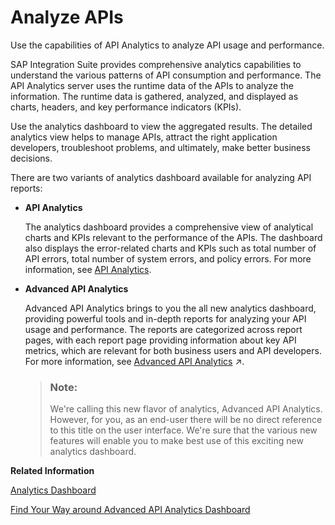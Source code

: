 <!-- loio7712c611015045afb47d7c244fffee63 -->

# Analyze APIs

Use the capabilities of API Analytics to analyze API usage and performance.

 SAP Integration Suite provides comprehensive analytics capabilities to understand the various patterns of API consumption and performance. The API Analytics server uses the runtime data of the APIs to analyze the information. The runtime data is gathered, analyzed, and displayed as charts, headers, and key performance indicators \(KPIs\).

Use the analytics dashboard to view the aggregated results. The detailed analytics view helps to manage APIs, attract the right application developers, troubleshoot problems, and ultimately, make better business decisions.

There are two variants of analytics dashboard available for analyzing API reports:

-   **API Analytics** 

    The analytics dashboard provides a comprehensive view of analytical charts and KPIs relevant to the performance of the APIs. The dashboard also displays the error-related charts and KPIs such as total number of API errors, total number of system errors, and policy errors. For more information, see [API Analytics](api-analytics-6766dc3.md).

-   **Advanced API Analytics**

    Advanced API Analytics brings to you the all new analytics dashboard, providing powerful tools and in-depth reports for analyzing your API usage and performance. The reports are categorized across report pages, with each report page providing information about key API metrics, which are relevant for both business users and API developers. For more information, see [Advanced API Analytics](https://help.sap.com/viewer/38c3df3f8da44a809f937220b3579607/Cloud/en-US/eeefd0e49118408a9f97b14ff46fdadf.html "") :arrow_upper_right:.

    > ### Note:  
    > We're calling this new flavor of analytics, Advanced API Analytics. However, for you, as an end-user there will be no direct reference to this title on the user interface. We're sure that the various new features will enable you to make best use of this exciting new analytics dashboard.


**Related Information**  


[Analytics Dashboard](analytics-dashboard-ee416ac.md "The analytics dashboard has some common features such as the views you can choose, the time range for which you want to display data, resize charts, and so on.")

[Find Your Way around Advanced API Analytics Dashboard](find-your-way-around-advanced-api-analytics-dashboard-1f96ba3.md "")

